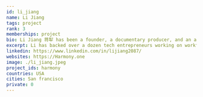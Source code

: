 ```yaml
---
id: li_jiang
name: Li Jiang
tags: project
rank: 3
memberships: project
bio: Li Jiang 蒋犁 has been a founder, a documentary producer, and an active angel investor and institutional investor in technology at Global Silicon Valley (GSV Capital). He has backed over a dozen tech entrepreneurs working on workforce productivity, resource management, life extension, and blockchain. Li holds an economics degree from Northwestern University and completed coursework at Tsinghua University. He is an adjunct professor at Northwestern’s Farley Center for Entrepreneurship and Innovation.
excerpt: Li has backed over a dozen tech entrepreneurs working on workforce productivity, resource management, life extension, and blockchain.
linkedin: https://www.linkedin.com/in/lijiang2087/
websites: https://Harmony.one
image: ./li_jiang.jpeg
project_ids: harmony
countries: USA
cities: San francisco
private: 0
---
```

